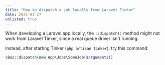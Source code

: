 ```yaml
---
title: "How to dispatch a job locally from Laravel Tinker"
date: 2021-01-27
unlisted: true
---
```


When developing a Laravel app locally, the `::dispatch()` method might not work from Laravel Tinker, since a real queue driver isn't running.

Instead, after starting Tinker (`php artisan tinker`), try this command:

```php
\Bus::dispatch(new App\Jobs\SomeJob($arguments))
```
